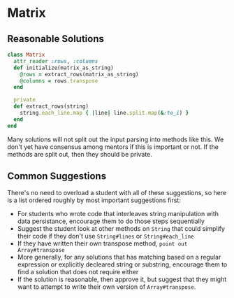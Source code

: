 # Matrix

## Reasonable Solutions

```ruby
class Matrix
  attr_reader :rows, :columns
  def initialize(matrix_as_string)
    @rows = extract_rows(matrix_as_string)
    @columns = rows.transpose
  end

  private
  def extract_rows(string)
    string.each_line.map { |line| line.split.map(&:to_i) }
  end
end
```

Many solutions will not split out the input parsing into methods like this. We don't yet have consensus among mentors if this is important or not. If the methods are split out, then they should be private.

## Common Suggestions

There's no need to overload a student with all of these suggestions, so here is a list ordered roughly by most important suggestions first:

- For students who wrote code that interleaves string manipulation with data persistance, encourage them to do those steps sequentially
- Suggest the student look at other methods on `String` that could simplify their code if they don't use `String#lines` or `String#each_line`
- If they have written their own transpose method, `point out Array#transpose`
- More generally, for any solutions that has matching based on a regular expression or explicitly decleared string or substring, encourage them to find a solution that does not require either
- If the solution is reasonable, then approve it, but suggest that they might want to attempt to write their own version of `Array#transpose`. 
